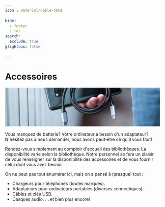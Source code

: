 ```yaml
---
icon : material/cable-data

hide:
  - footer
  - toc
search:
  exclude: true
glightbox: false

---
```


# Accessoires
![](images/accessoires.jpg)

Vous manquez de batterie? Votre ordinateur a besoin d'un adaptateur?
N'hésitez pas à nous demander, nous avons peut-être ce qu'il vous faut!

Rendez-vous simplement au comptoir d'accueil des bibliothèques. La disponibilité varie selon la bibliothèque. Notre personnel se fera un plaisir de vous renseigner sur la disponibilité des accessoires et de vous fournir celui dont vous avez besoin.

On ne peut pas tout énumérer ici, mais on a pensé à (presque) tout :

- Chargeurs pour téléphones (toutes marques).
- Adaptateurs pour ordinateurs portables (diverses connectiques).
- Câbles et clés USB.
- Casques audio.
... et bien plus encore!

